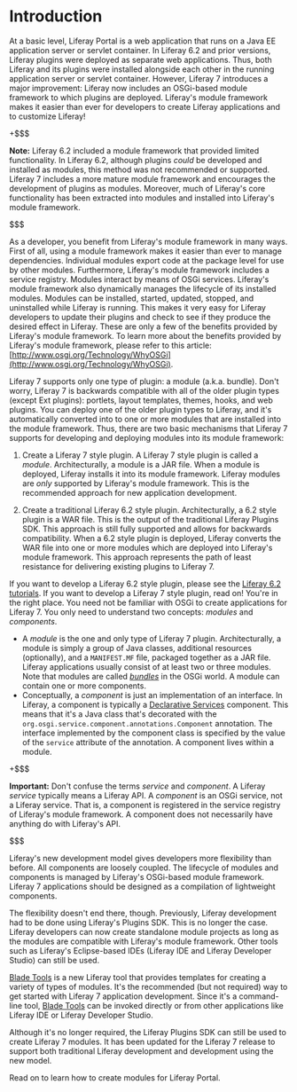 # Introduction

At a basic level, Liferay Portal is a web application that runs on a Java EE
application server or servlet container. In Liferay 6.2 and prior versions,
Liferay plugins were deployed as separate web applications. Thus, both Liferay
and its plugins were installed alongside each other in the running application
server or servlet container. However, Liferay 7 introduces a major improvement:
Liferay now includes an OSGi-based module framework to which plugins are
deployed. Liferay's module framework makes it easier than ever for developers to
create Liferay applications and to customize Liferay!

+$$$

**Note:** Liferay 6.2 included a module framework that provided limited
functionality. In Liferay 6.2, although plugins *could* be developed and
installed as modules, this method was not recommended or supported. Liferay 7
includes a more mature module framework and encourages the development of
plugins as modules. Moreover, much of Liferay's core functionality has been
extracted into modules and installed into Liferay's module framework.

$$$

As a developer, you benefit from Liferay's module framework in many ways. First
of all, using a module framework makes it easier than ever to manage
dependencies. Individual modules export code at the package level for use by
other modules. Furthermore, Liferay's module framework includes a service
registry. Modules interact by means of OSGi services. Liferay's module framework
also dynamically manages the lifecycle of its installed modules. Modules can be
installed, started, updated, stopped, and uninstalled while Liferay is running.
This makes it very easy for Liferay developers to update their plugins and check
to see if they produce the desired effect in Liferay. These are only a few of
the benefits provided by Liferay's module framework. To learn more about the
benefits provided by Liferay's module framework, please refer to this article:
[http://www.osgi.org/Technology/WhyOSGi](http://www.osgi.org/Technology/WhyOSGi).

Liferay 7 supports only one type of plugin: a module (a.k.a. bundle). Don't
worry, Liferay 7 is backwards compatible with all of the older plugin types
(except Ext plugins): portlets, layout templates, themes, hooks, and web
plugins. You can deploy one of the older plugin types to Liferay, and it's
automatically converted into to one or more modules that are installed into the
module framework. Thus, there are two basic mechanisms that Liferay 7 supports
for developing and deploying modules into its module framework:

1. Create a Liferay 7 style plugin. A Liferay 7 style plugin is called a
   *module*. Architecturally, a module is a JAR file. When a module is deployed,
   Liferay installs it into its module framework. Liferay modules are *only*
   supported by Liferay's module framework. This is the recommended approach for
   new application development.

2. Create a traditional Liferay 6.2 style plugin. Architecturally, a 6.2 style
   plugin is a WAR file. This is the output of the traditional Liferay Plugins
   SDK. This approach is still fully supported and allows for backwards
   compatibility. When a 6.2 style plugin is deployed, Liferay converts the WAR
   file into one or more modules which are deployed into Liferay's module
   framework. This approach represents the path of least resistance for
   delivering existing plugins to Liferay 7.

If you want to develop a Liferay 6.2 style plugin, please see the
[Liferay 6.2 tutorials](https://dev.liferay.com/develop/tutorials/-/knowledge_base/6-2/tutorials).
If you want to develop a Liferay 7 style plugin, read on! You're in the right
place. You need not be familiar with OSGi to create applications for Liferay 7.
You only need to understand two concepts: *modules* and *components*.

- A *module* is the one and only type of Liferay 7 plugin. Architecturally, a
  module is simply a group of Java classes, additional resources (optionally),
  and a `MANIFEST.MF` file, packaged together as a JAR file. Liferay
  applications usually consist of at least two or three modules. Note that
  modules are called *[bundles](https://en.wikipedia.org/wiki/OSGi#Bundles)* in
  the OSGi world. A module can contain one or more components. 
- Conceptually, a *component* is just an implementation of an interface. In
  Liferay, a component is typically a
  [Declarative Services](http://wiki.osgi.org/wiki/Declarative_Services)
  component. This means that it's a Java class that's decorated with the
  `org.osgi.service.component.annotations.Component` annotation. The interface
  implemented by the component class is specified by the value of the `service`
  attribute of the annotation. A component lives within a module.

+$$$

**Important:** Don't confuse the terms *service* and *component*. A Liferay
*service* typically means a Liferay API. A *component* is an OSGi service, not a
Liferay service. That is, a component is registered in the service registry of
Liferay's module framework. A component does not necessarily have anything do
with Liferay's API.

$$$

Liferay's new development model gives developers more flexibility than before.
All components are loosely coupled. The lifecycle of modules and components is
managed by Liferay's OSGi-based module framework. Liferay 7 applications should
be designed as a compilation of lightweight components.

The flexibility doesn't end there, though. Previously, Liferay development had
to be done using Liferay's Plugins SDK. This is no longer the case. Liferay
developers can now create standalone module projects as long as the modules are
compatible with Liferay's module framework. Other tools such as Liferay's
Eclipse-based IDEs (Liferay IDE and Liferay Developer Studio) can still be used.

[Blade Tools](https://github.com/gamerson/blade.tools) is a new Liferay tool
that provides templates for creating a variety of types of modules. It's the
recommended (but not required) way to get started with Liferay 7 application
development. Since it's a command-line tool,
[Blade Tools](https://github.com/gamerson/blade.tools) can be invoked directly
or from other applications like Liferay IDE or Liferay Developer Studio.

Although it's no longer required, the Liferay Plugins SDK can still be used to
create Liferay 7 modules. It has been updated for the Liferay 7 release to
support both traditional Liferay development and development using the new
model. 

Read on to learn how to create modules for Liferay Portal. 

